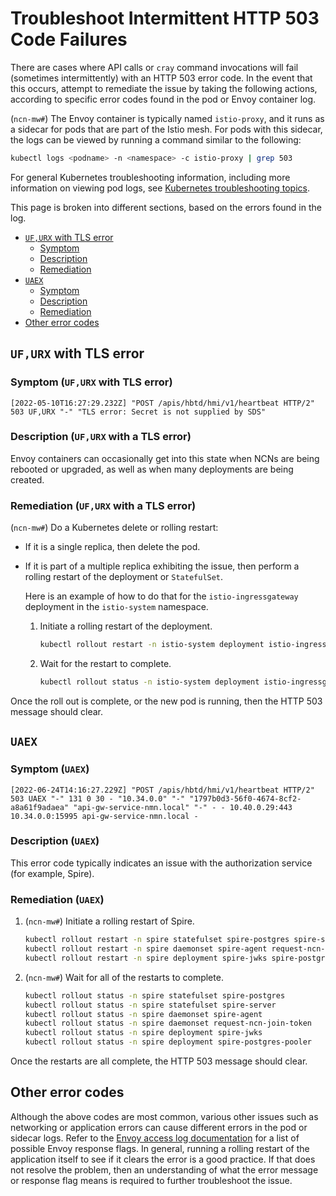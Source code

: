# Troubleshoot Intermittent HTTP 503 Code Failures

There are cases where API calls or `cray` command invocations will fail (sometimes intermittently) with an HTTP 503 error code.
In the event that this occurs, attempt to remediate the issue by taking the following actions, according to specific error codes
found in the pod or Envoy container log.

(`ncn-mw#`) The Envoy container is typically named `istio-proxy`, and it runs as a sidecar for pods that are part of the Istio mesh.
For pods with this sidecar, the logs can be viewed by running a command similar to the following:

```bash
kubectl logs <podname> -n <namespace> -c istio-proxy | grep 503
```

For general Kubernetes troubleshooting information, including more information on viewing pod logs, see
[Kubernetes troubleshooting topics](../../troubleshooting/index.md#kubernetes).

This page is broken into different sections, based on the errors found in the log.

- [`UF,URX` with TLS error](#ufurx-with-tls-error)
  - [Symptom](#symptom-ufurx-with-tls-error)
  - [Description](#description-ufurx-with-tls-error)
  - [Remediation](#remediation-ufurx-with-tls-error)
- [`UAEX`](#uaex)
  - [Symptom](#symptom-uaex)
  - [Description](#description-uaex)
  - [Remediation](#remediation-uaex)
- [Other error codes](#other-error-codes)

## `UF,URX` with TLS error

### Symptom (`UF,URX` with TLS error)

```text
[2022-05-10T16:27:29.232Z] "POST /apis/hbtd/hmi/v1/heartbeat HTTP/2" 503 UF,URX "-" "TLS error: Secret is not supplied by SDS"
```

### Description (`UF,URX` with a TLS error)

Envoy containers can occasionally get into this state when NCNs are being rebooted or upgraded, as well as when many deployments
are being created.

### Remediation (`UF,URX` with a TLS error)

(`ncn-mw#`) Do a Kubernetes delete or rolling restart:

- If it is a single replica, then delete the pod.
- If it is part of a multiple replica exhibiting the issue, then perform a rolling restart of the deployment or `StatefulSet`.

    Here is an example of how to do that for the `istio-ingressgateway` deployment in the `istio-system` namespace.

    1. Initiate a rolling restart of the deployment.

        ```bash
        kubectl rollout restart -n istio-system deployment istio-ingressgateway
        ```

    1. Wait for the restart to complete.

        ```bash
        kubectl rollout status -n istio-system deployment istio-ingressgateway
        ```

Once the roll out is complete, or the new pod is running, then the HTTP 503 message should clear.

## `UAEX`

### Symptom (`UAEX`)

```text
[2022-06-24T14:16:27.229Z] "POST /apis/hbtd/hmi/v1/heartbeat HTTP/2" 503 UAEX "-" 131 0 30 - "10.34.0.0" "-" "1797b0d3-56f0-4674-8cf2-a8a61f9adaea" "api-gw-service-nmn.local" "-" - - 10.40.0.29:443 10.34.0.0:15995 api-gw-service-nmn.local -
```

### Description (`UAEX`)

This error code typically indicates an issue with the authorization service (for example, Spire).

### Remediation (`UAEX`)

1. (`ncn-mw#`) Initiate a rolling restart of Spire.

    ```bash
    kubectl rollout restart -n spire statefulset spire-postgres spire-server
    kubectl rollout restart -n spire daemonset spire-agent request-ncn-join-token
    kubectl rollout restart -n spire deployment spire-jwks spire-postgres-pooler
    ```

1. (`ncn-mw#`) Wait for all of the restarts to complete.

    ```bash
    kubectl rollout status -n spire statefulset spire-postgres
    kubectl rollout status -n spire statefulset spire-server
    kubectl rollout status -n spire daemonset spire-agent
    kubectl rollout status -n spire daemonset request-ncn-join-token
    kubectl rollout status -n spire deployment spire-jwks
    kubectl rollout status -n spire deployment spire-postgres-pooler
    ```

Once the restarts are all complete, the HTTP 503 message should clear.

## Other error codes

Although the above codes are most common, various other issues such as networking or application errors can cause different errors in
the pod or sidecar logs. Refer to the [Envoy access log documentation](https://www.envoyproxy.io/docs/envoy/latest/configuration/observability/access_log/usage#)
for a list of possible Envoy response flags. In general, running a rolling restart of the application itself to see if it clears the error is a good practice.
If that does not resolve the problem, then an understanding of what the error message or response flag means is required to further troubleshoot the issue.
